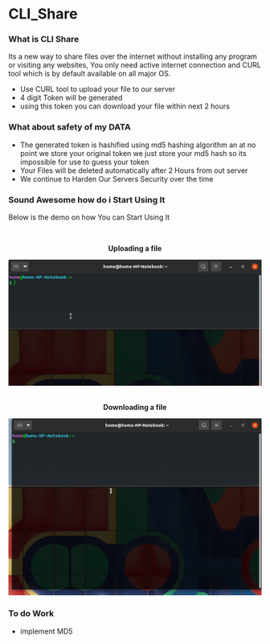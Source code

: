# CLI_Share

### What is CLI Share

Its a new way to share files over the internet without installing any program or visiting any websites, You only need active internet connection and CURL tool which is by default
available on all major OS.

 * Use CURL tool to upload your file to our server
 * 4 digit Token will be generated 
 * using this token you can download your file within next 2 hours 

### What about safety of my DATA 

 * The generated token is hashified using md5 hashing algorithm an at no point we store your original token we just store your md5 hash so its impossible for use to guess your token
 * Your Files will be deleted automatically after 2 Hours from out server
 * We continue to Harden Our Servers Security over the time

### Sound Awesome how do i Start Using It 

Below is the demo on how You can Start Using It

<div align="center">
<br>
  <p><b> Uploading a file </b></p>
    <img src="./assets/upload.gif" width="600">  
<br>
</div>



<div align="center">
<br>
  <p><b> Downloading a file </b></p>
   <img src="./assets/download.gif" width="600">  
<br>
</div>

### To do Work

 * implement MD5 
